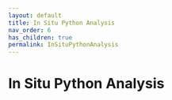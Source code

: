 ```yaml
---
layout: default
title: In Situ Python Analysis
nav_order: 6
has_children: true
permalink: InSituPythonAnalysis
---
```


# In Situ Python Analysis
